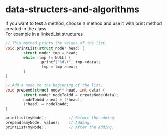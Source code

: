  # data-structers-and-algorithms
If you want to test a method, choose a method and use it with print method created in the class. <br/>
For example in a linkedList structures
```c
// This method prints the values of the list.
void printList(struct node* head) {
        struct node* tmp = head;
        while (tmp != NULL) {
                printf("%d\t", tmp->data);
                tmp = tmp->next;
        }
}

// Add a node to the beginning of the list.
void prepend(struct node** head, int data) {
        struct node* nodeToAdd = createNode(data);
        nodeToAdd->next = (*head);
        (*head) = nodeToAdd;
}

printList(myNode);          // Before the adding.
prepend(&myNode, value);    // Adding.
printList(myNode);          // After the adding.
```